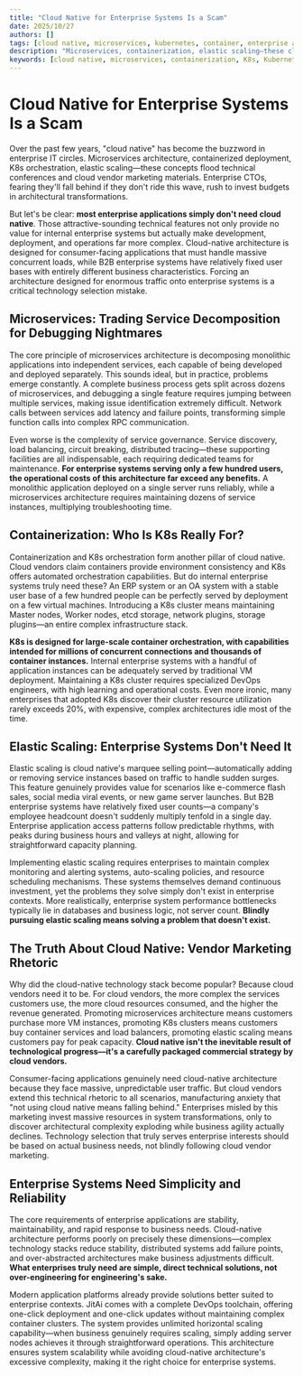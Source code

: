 ```yaml
---
title: "Cloud Native for Enterprise Systems Is a Scam"
date: 2025/10/27
authors: []
tags: [cloud native, microservices, kubernetes, container, enterprise applications, system architecture, devops, jitai]
description: "Microservices, containerization, elastic scaling—these cloud-native technologies sound impressive, but they're complete overkill for most enterprise systems. Cloud-native architecture is designed for consumer applications serving millions of concurrent users. Why should internal enterprise systems serving a few hundred users bear the complexity of K8s clusters? Behind this tech hype lies carefully crafted vendor marketing."
keywords: [cloud native, microservices, containerization, K8s, Kubernetes, elastic scaling, enterprise applications, system architecture, DevOps, technology selection, architectural complexity, operational costs, B2B, B2C, JitAi, deployment automation, horizontal scaling]
---
```


# Cloud Native for Enterprise Systems Is a Scam

Over the past few years, "cloud native" has become the buzzword in enterprise IT circles. Microservices architecture, containerized deployment, K8s orchestration, elastic scaling—these concepts flood technical conferences and cloud vendor marketing materials. Enterprise CTOs, fearing they'll fall behind if they don't ride this wave, rush to invest budgets in architectural transformations.
<!--truncate-->
But let's be clear: **most enterprise applications simply don't need cloud native**. Those attractive-sounding technical features not only provide no value for internal enterprise systems but actually make development, deployment, and operations far more complex. Cloud-native architecture is designed for consumer-facing applications that must handle massive concurrent loads, while B2B enterprise systems have relatively fixed user bases with entirely different business characteristics. Forcing an architecture designed for enormous traffic onto enterprise systems is a critical technology selection mistake.

## Microservices: Trading Service Decomposition for Debugging Nightmares

The core principle of microservices architecture is decomposing monolithic applications into independent services, each capable of being developed and deployed separately. This sounds ideal, but in practice, problems emerge constantly. A complete business process gets split across dozens of microservices, and debugging a single feature requires jumping between multiple services, making issue identification extremely difficult. Network calls between services add latency and failure points, transforming simple function calls into complex RPC communication.

Even worse is the complexity of service governance. Service discovery, load balancing, circuit breaking, distributed tracing—these supporting facilities are all indispensable, each requiring dedicated teams for maintenance. **For enterprise systems serving only a few hundred users, the operational costs of this architecture far exceed any benefits.** A monolithic application deployed on a single server runs reliably, while a microservices architecture requires maintaining dozens of service instances, multiplying troubleshooting time.

## Containerization: Who Is K8s Really For?

Containerization and K8s orchestration form another pillar of cloud native. Cloud vendors claim containers provide environment consistency and K8s offers automated orchestration capabilities. But do internal enterprise systems truly need these? An ERP system or an OA system with a stable user base of a few hundred people can be perfectly served by deployment on a few virtual machines. Introducing a K8s cluster means maintaining Master nodes, Worker nodes, etcd storage, network plugins, storage plugins—an entire complex infrastructure stack.

**K8s is designed for large-scale container orchestration, with capabilities intended for millions of concurrent connections and thousands of container instances.** Internal enterprise systems with a handful of application instances can be adequately served by traditional VM deployment. Maintaining a K8s cluster requires specialized DevOps engineers, with high learning and operational costs. Even more ironic, many enterprises that adopted K8s discover their cluster resource utilization rarely exceeds 20%, with expensive, complex architectures idle most of the time.

## Elastic Scaling: Enterprise Systems Don't Need It

Elastic scaling is cloud native's marquee selling point—automatically adding or removing service instances based on traffic to handle sudden surges. This feature genuinely provides value for scenarios like e-commerce flash sales, social media viral events, or new game server launches. But B2B enterprise systems have relatively fixed user counts—a company's employee headcount doesn't suddenly multiply tenfold in a single day. Enterprise application access patterns follow predictable rhythms, with peaks during business hours and valleys at night, allowing for straightforward capacity planning.

Implementing elastic scaling requires enterprises to maintain complex monitoring and alerting systems, auto-scaling policies, and resource scheduling mechanisms. These systems themselves demand continuous investment, yet the problems they solve simply don't exist in enterprise contexts. More realistically, enterprise system performance bottlenecks typically lie in databases and business logic, not server count. **Blindly pursuing elastic scaling means solving a problem that doesn't exist.**

## The Truth About Cloud Native: Vendor Marketing Rhetoric

Why did the cloud-native technology stack become popular? Because cloud vendors need it to be. For cloud vendors, the more complex the services customers use, the more cloud resources consumed, and the higher the revenue generated. Promoting microservices architecture means customers purchase more VM instances, promoting K8s clusters means customers buy container services and load balancers, promoting elastic scaling means customers pay for peak capacity. **Cloud native isn't the inevitable result of technological progress—it's a carefully packaged commercial strategy by cloud vendors.**

Consumer-facing applications genuinely need cloud-native architecture because they face massive, unpredictable user traffic. But cloud vendors extend this technical rhetoric to all scenarios, manufacturing anxiety that "not using cloud native means falling behind." Enterprises misled by this marketing invest massive resources in system transformations, only to discover architectural complexity exploding while business agility actually declines. Technology selection that truly serves enterprise interests should be based on actual business needs, not blindly following cloud vendor marketing.

## Enterprise Systems Need Simplicity and Reliability

The core requirements of enterprise applications are stability, maintainability, and rapid response to business needs. Cloud-native architecture performs poorly on precisely these dimensions—complex technology stacks reduce stability, distributed systems add failure points, and over-abstracted architectures make business adjustments difficult. **What enterprises truly need are simple, direct technical solutions, not over-engineering for engineering's sake.**

Modern application platforms already provide solutions better suited to enterprise contexts. JitAi comes with a complete DevOps toolchain, offering one-click deployment and one-click updates without maintaining complex container clusters. The system provides unlimited horizontal scaling capability—when business genuinely requires scaling, simply adding server nodes achieves it through straightforward operations. This architecture ensures system scalability while avoiding cloud-native architecture's excessive complexity, making it the right choice for enterprise systems.

